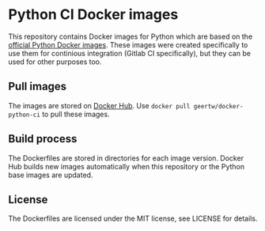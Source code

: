 # Python CI Docker images

This repository contains Docker images for Python which are based on the [official Python Docker images](https://hub.docker.com/r/_/python/). These images were created specifically to use them for continious integration (Gitlab CI specifically), but they can be used for other purposes too.

## Pull images

The images are stored on [Docker Hub](https://hub.docker.com/r/geertw/docker-python-ci/). Use `docker pull geertw/docker-python-ci` to pull these images.

## Build process

The Dockerfiles are stored in directories for each image version. Docker Hub builds new images automatically when this repository or the Python base images are updated.

## License

The Dockerfiles are licensed under the MIT license, see LICENSE for details.

